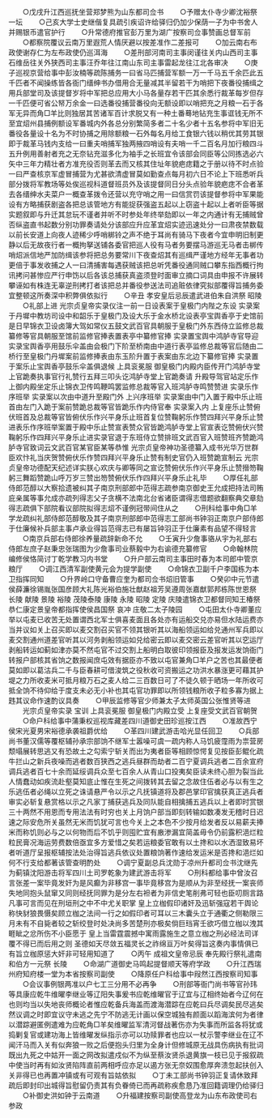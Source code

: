 <!-- { "loadSidebar": true } -->
　　○戊戌升江西巡抚坐营郑梦熊为山东都司佥书
　　○予赠太仆寺少卿沈裕祭一坛
　　○己亥大学士史继偕复具疏引疾诏许给驿归仍加少保荫一子为中书舍人并赐银币遣官护行
　　○升常德府推官彭万里为湖广按察司佥事赞画总督军前
　　○都察院覆议云南万里遐荒人情厌避以按差准作二差报可
　　○加云南右布政使谢存仁为左布政使仍巡洱海
　　○差刑部河南司主事闵谨往关内山西司主事石维岳往关外狭西司主事汪乔年往江南山东司主事雷起龙往江北各审决
　　○庚子巡视京营给事中彭汝楠等疏陈捕务一曰省马匹捕营军额一万一千马五千余匹此五千匹者不闻操练皆各衙门缙绅书办借用合无量减其半留若干为哨把下夜番役捕缉之用兵部堂司及该提督岁将中军把总应用大小马各量存若干匹其余悉行裁革每岁但存一千匹便可省公帑万余金一曰选番役捕营番役向无额设即以哨把充之月粮一石于各军无异而角□羊比则独居其苦诸军百计求脱又有一种土番蓦地钻充生事诓钱无所不至宜炤州县捕例额设军番城内外各总分别繁简多者二十名少者十五名参将中军旧无番役各量设十名为不时协捕之用除额粮一石外每名月给工食银六钱以稍优其劳其银即于裁革马钱内支给一曰重夫哨捕军独两掖四哨设有夫哨一千二百名月加行粮四斗五升例用善射者充之无奈钻充滋多化为袖手之长班宜令该部会同臣等公同拣选必六矢中三年力精壮者方准充役否则革去而又核其住址年貌疤痣籍之于册以待不时点验一曰严查核京军虚冒捕营为尤甚欲清虚冒莫如勤查点每月初六日不论上下班悉听兵部分拨将军教场等处俟巡视科道督班员外及该提督同日分头点验年貌疤痣不合者革去各缙绅水夫菜户一概查革拨令还营以充守哨之用一曰信赏罚该提督参将中军果能设有方略捕获剧盗各把总该管地方有能捉获强盗五起以上窃盗十起以上者听臣等据实题叙即与升迁其怠玩不谨者并听不时参处年终举劾即以一年之内通计有无捕贼曾否纵盗直书起数分别功罪奏请处分该部应升应革宜炤实迹迅速处分一曰肃夜禁数载以前长安道上向夜人迹稀少呼哨梆铃之声不绝于耳尚有骑马下夜者今宜申明旧制更静以后无故夜行者一概拘拏送铺各委官把巡人役有马者务要摆马游巡无马者击梆传哨炤派信地严加防缉该参将把总务要常川下夜查炤其有巡缉严谨地方经年无事者功更倍于事发收捕之人一曰清捕害每遇获贼该把总听凭番役通同贼口攀东指西概行拘讯拷问甚惨应严行申饬以后各该总捕获真盗须登时面审立摘口词具由申报不许展转攀诬如有株连无辜逆刑拷打者该把总并番役参送法司追赃依律究拟部覆得旨捕务委宜整顿这所奏深中积弊俱依拟行
　　○辛丑  孝安皇后忌辰遣武进伯朱自洪祭  昭陵
　　○礼部上进  光宗贞皇帝实录仪注一前一日设表案于皇极门内陛之东设  实录案于丹墀中教坊司设中和韶乐于皇极门及设大乐于金水桥北设表亭宝舆香亭于史馆前是日早锦衣卫设卤簿大驾如常仪五鼓文武百官具朝服于皇极门外东西侍立监修总裁纂修等官具朝服至馆前监修官捧表置表亭中纂修官捧  实录置宝舆中鸿胪寺官导迎  实录宝舆香亭用鼓乐伞盖由会极门下阶至桥南由中道行表亭监修总裁等官后随由二桥行至皇极门丹墀案前监修捧表由东玉阶升置于表案由东北边下纂修官捧  实录置于案乐止宝舆香亭鼓乐伞盖俱退候  上具衮冕服  御皇极门内殿内臣传开门鸿胪寺堂上官跪奏执事官行礼赞行五拜三叩头讫鸿胪寺堂上官跪奏请  升殿导驾官站定乐作  上御内殿坐定乐止锦衣卫传鸣鞭鸣罢监修总裁等官入班鸿胪寺鸣赞赞进  实录乐作序班举  实录案以次由中道升至殿门外  上兴序班举  实录案由中门入置于殿中乐止班首由左门入跪于案前赞跪总裁等官皆跪乐作内侍官奉  实录案入内  上复座乐止赞俯伏班首及总裁等官皆俯伏乐作兴平身乐止班首复位赞鞠躬乐作赞四拜兴平身乐止赞进表乐作序班举案置于殿中乐止赞宣表赞众官皆跪鸿胪寺堂上官宣表讫赞俯伏兴赞鞠躬乐作四拜兴平身乐止进实录官退于东班侍立赞排班文武百官入班赞班齐赞跪鸿胪寺官致词云文武百官某官臣某等恭惟  光宗贞皇帝神功圣德纂入成书光华万世群臣欢忭礼当庆贺赞俯伏乐作赞四拜兴平身乐止赞有制史官仍入班赞跪宣制云  光宗贞皇帝功德配天纪述详实朕心欢庆与卿等同之宣讫赞俯伏乐作兴平身乐止赞搢笏鞠躬三舞蹈赞跪山呼万岁三赞出笏赞俯伏乐作四拜兴平身乐止礼毕
　　○厚任礼部侍郎范醇以大察拾遗被纠其子南京刑部郎中范得志疏参南京御史王允成把持法司贿庇亲属等事允成亦疏列得志父子贪横不法南北台省诸臣谓得志借题欲翻察典交章劾得志疏俱下部院看议部院拟得志炤不谨例冠带间住从之
　　○刑科给事中角□羊学龙疏纠礼部侍郎范醇敬及其子南京刑部郎中范得志工部尚书钟羽正南京户部侍郎于仕廉候补兵部主事卢承业得旨范得志已有屡旨钟羽正于仕廉素有品望不得轻言
　　○南京兵部右侍郎徐养量疏辞新命不允
　　○壬寅升少詹事骆从宇为礼部右侍郎左庶子赵秉忠张瑞图为少詹事司业蔡毅中为右谕德充纂修官
　　○命翰林院编修侯恪简讨丁乾学教习内书堂
　　○升户部云南司主事田时春为本司郎中管京粮厅
　　○调江西清军副使黄元会为提学副使
　　○命锦衣卫副千户李国栋为本卫指挥同知
　　○升界岭口守备曹应奎为都司佥书炤旧管事
　　○癸卯中元节遣侯薛濂徐锡胤张国彦顾大礼陈光裕伯施壮猷赵祖芳吴遵周张嘉猷郭邦栋陈世恩祭  长陵  献陵  景陵  裕陵  茂陵泰陵  康陵  永陵  昭陵  定陵  庆陵遣锦衣卫都督同知王椿祭  恭仁康定景皇帝都指挥使侯昌国祭  哀冲  庄敬二太子陵园
　　○屯田太仆寺卿董应举以屯麦已收苦无处置谓西北军士俱喜麦面且各处亦有运船交兑亦易但水陆运费亦当并议如关上召买即以麦交割召买官不领其银听其以海船领运如给兑通州军兵即以麦交割通州道差官听其以河务剥船领运如兑给密云即以麦交密云差官听其以穵运厅剥船转运如蓟如津亦莫不然屯官不过交割上船明白取彼印领报臣及报发运发饷衙门转报户部核其省饷之数报闻庶屯效有据臣亦不致以屯官兼角□羊户之苦也其最便者莫如即以葛沽兵二千与臣春耕可借浚筑之役秋收可资搬运之功洪水暴涨更可藉其护堤之力所收麦米可抵月粮万石之麦人给二三百数日可了不徒久顿于晒场一年所收可抵全饷不待仰给于度支未必无小补也其屯官功罪即以所领钱粮所收子粒多寡为据上韪其议命作速酌议具奏
　　○甲辰监修等官少师兼太子太师英国公张惟贤等进
　　光宗贞皇帝实录  宝训  上具衮冕服  御皇极门内殿立受  上复座受文武百官朝贺
　　○命户科给事中蒲秉权巡视库藏差四川道御史田珍巡按江西
　　○准故西宁侯宋光夏男宋裕德承袭祖爵优给
　　○革四川建武游击哈光显任回卫
　　○兵部尚书董汉儒等覆枢辅孙承宗部饷不继军士嚣噪可虞一疏内称人马饥疲霪雨为祟营房颓塌展转思逃又有恐故土之勾索宁斩关而出为夷者臣等相顾惊愕复见按臣彭鲲化疏牛拦山之新兵夜噪而逃者数百狭西之逃兵昼群而劫者二百宁夏调兵逃者二百余宣府调兵逃者百七十余而延绥调兵众至七百余人从青山口投夷矣臣读未终心胆为裂当此人情蠢动如疾流赴壑莫知底止惟在生死之间拨转其去留之念故住伍者必与以有生之乐逃伍者必绳以立死之诛请悬严令以示之凡抚镇道将及郡邑掌印官擒获真正逃兵者审实必斩复悬赏格以示之凡家丁捕获逃兵及同队能自相擒捕五逃兵以上者即时赏银三十两然不用恩而专用法法有时穷也关上月饷户部当即刻转输如数凑发无稽时日迟速之际安危所关虽然无米而饥犹可言也今关上之本色不少按月给发者反以易薪夫捧米而称饥则必与之以何物而后不饥乎则囤贮宜有廒渗漏宜简盖毋令仍前露积浥烂粒粒民膏况海运劳费数倍亟宜多方爱惜之矣若运粮委官敢有以土搀和以水洒湿致易坏者听道厅呈报枢辅按法处治得旨逃兵依议处置粮饷著作速给发运米是否搀和浥烂如何不行支给都著该管查明酌处
　　○调宁夏副总兵沈勋于凉州升都司佥书沈继先为蓟镇沈阳游击将军四川土司罗乾象为建武游击将军
　　○刑科都给事中曾汝召言张差一案毕竟发奸为是风癫为非移宫一事毕竟移宫为是顺从为非至经抚一案丧师失地同抱头鼠窜又同则经抚同罪为是分左右袒者为非信史笔削弗可轻也臣叨厕言路凡事可言而见在刑垣刑之中不中尤关职掌  皇上立枷假印诸奸及迅斩强寇若干舆论称快豺狼畏慑矣顾立枷之法间一行之如假印者可耳以三木囊头立于通衢之侧勒限三月未有不自毙者较之斩绞登时处决尚多苦楚刑亦极矣倘巨珰宵壬欲巧借立枷以洩其睚眦之忿所伤不小臣愿于  皇上当雷霆震撼中寓雨露施生之意立枷之刑必经法司详覆不得已而后用之则  圣德如天尽敛五福灵长之祚绵亘万叶矣得旨这奏内事情俱已有旨立枷原惩大奸非可轻用知道了
　　○丙午  成祖文皇帝忌辰  奉先殿行祭礼遣南和伯方一元祭  长陵
　　○命湖广道御史马鸣起提督顺天等府学政
　　○升江西瑞州府知府楼一堂为本省按察司副使
　　○降原任户科给事中叚然江西按察司知事
　　○会议事例银两准以户七工三分用不必再争
　　○刑部等衙门尚书等官孙玮等具康应乾牛维曜李继业等辽阳失事爰书应乾维曜官于辽宜与辽相终始者今辽何在也则均当以失地丧师概论者惟应乾备兵海盖而渡海潜踪在应乾曰兵尽调矣民尽逃矣然议调之时即宜议守未逃之先宁不防逃无计画以保空城独有颜面以蹈海滨何为者律以潜踪避匿例遣难为应乾角□羊矣维曜监军清河督战著伤亦为失事而所监各将犹或捣剿复官或建功海上皆维曜发纵指示亦可以功赎罪者也应以一杖示警李继业在辽不闻汗马而入关有似奔狼一败之后便抱头归里为全身计但修城原无战具伤病执有批词既出九死之中姑开一面之网改拟遣戍似不为纵至蔡汝贤杀退黄旗一枝已见于报叙疏中使当时再有如汝贤陷阵直前两相呼应亦足以遏方张无奈奴围愈厚奔溃忽起扶创入关非得已也再置冲镇或有可观有旨姑依拟
　　○丁未工部尚书钟羽正复请休致拜疏后即封印出城得旨慰留仍责其有负眷倚已而再疏称疾愈恳乃准回籍调理仍给驿归
　　○补御史洪如钟于云南道
　　○升福建按察司副使高登龙为山东布政使司右参政
